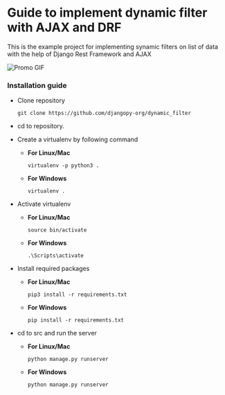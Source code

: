 # Guide to implement dynamic filter with AJAX and DRF
This is the example project for implementing synamic filters on list of data with the help of Django Rest Framework and AJAX

![Promo GIF](https://github.com/djangopy-org/dynamic_filter/blob/master/promo.gif)



### Installation guide
- Clone repository

	`
	git clone https://github.com/djangopy-org/dynamic_filter
	`

- cd to repository.

- Create a virtualenv by following command
	- **For Linux/Mac**
	
		`
		virtualenv -p python3 .
		`

	- **For Windows**

		`
			virtualenv .
		`

- Activate virtualenv

	- **For Linux/Mac**
	
		`
			source bin/activate
		`

	- **For Windows**

		`
			.\Scripts\activate
		`

- Install required packages

	- **For Linux/Mac**
		
		`
			pip3 install -r requirements.txt
		`

	- **For Windows**

		`
			pip install -r requirements.txt
		`

- cd to src and run the server
	
	- **For Linux/Mac**
		
		`
			python manage.py runserver
		`

	- **For Windows**

		`
			python manage.py runserver
		`
